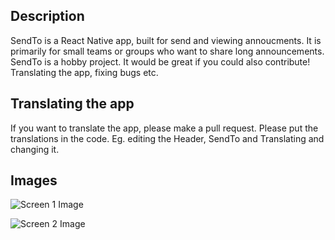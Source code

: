 ## Description

SendTo is a React Native app, built for send and viewing annoucments. It is primarily for small teams or groups who want to share long announcements. SendTo is a hobby project. It would be great if you could also contribute! Translating the app, fixing bugs etc. 

## Translating the app
If you want to translate the app, please make a pull request. Please put the translations in the code. Eg. editing the Header, SendTo and Translating and changing it.

## Images

![Screen 1 Image](https://i.ibb.co/fNK4cjr/screen1.png)

![Screen 2 Image](https://i.ibb.co/WFb4cc4/screen2.png)
